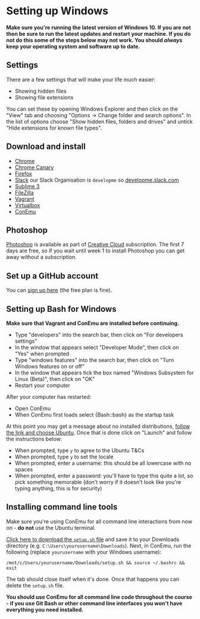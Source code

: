 # Setting up Windows

**Make sure you're running the latest version of Windows 10. If you are not then be sure to run the latest updates and restart your machine. If you do not do this some of the steps below may not work. You should *always* keep your operating system and software up to date.**

## Settings

There are a few settings that will make your life much easier:

- Showing hidden files
- Showing file extensions

You can set these by opening Windows Explorer and then click on the "View" tab and choosing "Options -> Change folder and search options". In the list of options choose "Show hidden files, folders and drives" and untick "Hide extensions for known file types".

## Download and install

- [Chrome](https://www.google.co.uk/chrome/browser/desktop/index.html)
- [Chrome Canary](https://www.google.co.uk/chrome/browser/canary.html)
- [Firefox](https://www.mozilla.org/firefox)
- [Slack](https://slack.com/) our Slack Organisation is `developme` so [developme.slack.com](https://developme.slack.com/)
- [Sublime 3](https://www.sublimetext.com/3)
- [FileZilla](https://filezilla-project.org/download.php?show_all=1)
- [Vagrant](https://releases.hashicorp.com/vagrant/2.1.1/vagrant_2.1.1_x86_64.msi)
- [Virtualbox](https://www.virtualbox.org/)
- [ConEmu](https://conemu.github.io)

## Photoshop

[Photoshop](http://www.adobe.com/uk/products/photoshop.html) is available as part of [Creative Cloud](https://creative.adobe.com/products/download/creative-cloud) subscription. The first 7 days are free, so if you wait until week 1 to install Photoshop you can get away without a subscription.

## Set up a GitHub account

You can [sign up here](https://github.com/join) (the free plan is fine).

## Setting up Bash for Windows 

**Make sure that Vagrant and ConEmu are installed before continuing.**

- Type "developers" into the search bar, then click on "For developers settings"
- In the window that appears select "Developer Mode", then click on "Yes" when prompted
- Type "windows features" into the search bar, then click on "Turn Windows features on or off"
- In the window that appears tick the box named "Windows Subsystem for Linux (Beta)", then click on "OK"
- Restart your computer

After your computer has restarted:

- Open ConEmu
- When ConEmu first loads select {Bash::bash} as the startup task

At this point you may get a message about no installed distributions, [follow the link and choose Ubuntu](https://aka.ms/wslstore). Once that is done click on "Launch" and follow the instructions below:

- When prompted, type `y` to agree to the Ubuntu T&Cs
- When prompted, type `y` to set the locale
- When prompted, enter a username: this should be all lowercase with no spaces
- When prompted, enter a password: you'll have to type this quite a lot, so pick something memorable (don't worry if it doesn't look like you're typing anything, this is for security)


## Installing command line tools

Make sure you're using ConEmu for all command line interactions from now on - **do not** use the Ubuntu terminal.

[Click here to download the `setup.sh` file](https://cdn.rawgit.com/develop-me/setup/14486e53fc6dea77107ba3b301f7d5cf9fe86e22/windows/setup.sh) and save it to your Downloads directory (e.g. `C:\Users\yourusername\Downloads`). Next, in ConEmu, run the following (replace `yourusername` with your Windows username):

```
/mnt/c/Users/yourusername/Downloads/setup.sh && source ~/.bashrc && exit
```

The tab should close itself when it's done. Once that happens you can delete the `setup.sh` file.

**You should use ConEmu for all command line code throughout the course - if you use Git Bash or other command line interfaces you won't have everything you need installed.**
